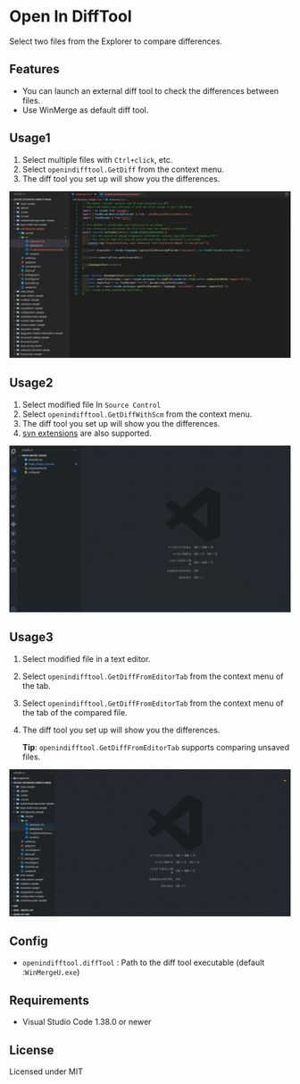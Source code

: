 # Open In DiffTool

Select two files from the Explorer to compare differences.

## Features

- You can launch an external diff tool to check the differences between files.
- Use WinMerge as default diff tool.

## Usage1

1. Select multiple files with `Ctrl+click`, etc.
2. Select `openindifftool.GetDiff` from the context menu.
3. The diff tool you set up will show you the differences.

![Image](./resources/img/openindifftool.GetDiff.Sample.gif)

## Usage2

1. Select modified file In `Source Control`
2. Select `openindifftool.GetDiffWithScm` from the context menu.
3. The diff tool you set up will show you the differences.
4. [svn extensions](https://marketplace.visualstudio.com/items?itemName=johnstoncode.svn-scm) are also supported.

![Image](./resources/img/openindifftool.GetDiffWithScm.Sample.gif)

## Usage3

1. Select modified file in a text editor.
2. Select `openindifftool.GetDiffFromEditorTab` from the context menu of the tab.
3. Select `openindifftool.GetDiffFromEditorTab` from the context menu of the tab of the compared file.
4. The diff tool you set up will show you the differences.

   **Tip**: `openindifftool.GetDiffFromEditorTab` supports comparing unsaved files.

![Image](./resources/img/openindifftool.GetDiffFromEditorTab.gif)

## Config

- `openindifftool.diffTool` : Path to the diff tool executable (default :`WinMergeU.exe`)

## Requirements

- Visual Studio Code 1.38.0 or newer

## License

Licensed under MIT
